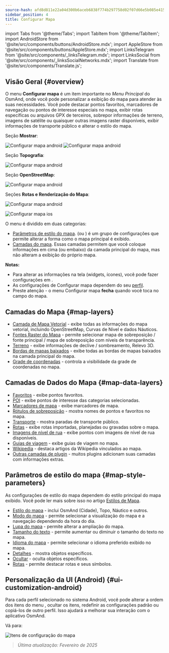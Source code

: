 ```yaml
---
source-hash: afd8d811e22a04d300b6aceb6838f774b297758d02f07d66e5b085e41519527d
sidebar_position: 4
title: Configurar Mapa
---
```

import Tabs from '@theme/Tabs';
import TabItem from '@theme/TabItem';
import AndroidStore from '@site/src/components/buttons/AndroidStore.mdx';
import AppleStore from '@site/src/components/buttons/AppleStore.mdx';
import LinksTelegram from '@site/src/components/_linksTelegram.mdx';
import LinksSocial from '@site/src/components/_linksSocialNetworks.mdx';
import Translate from '@site/src/components/Translate.js';



## Visão Geral {#overview}

O menu **Configurar mapa** é um item importante no *Menu Principal* do OsmAnd, onde você pode personalizar a exibição do mapa para atender às suas necessidades. Você pode destacar pontos favoritos, marcadores de navegação ou pontos de interesse especiais no mapa, exibir rotas específicas ou arquivos GPX de terceiros, sobrepor informações de terreno, imagens de satélite ou quaisquer outras imagens raster disponíveis, exibir informações de transporte público e alterar o estilo do mapa.

<Tabs groupId="operating-systems" queryString="current-os">

<TabItem value="android" label="Android">

Seção **Mostrar**:

![Configurar mapa android](@site/static/img/map/configure_map_show1_andr.png) ![Configurar mapa android](@site/static/img/map/configure_map_show2_andr.png)

Seção **Topografia**:

![Configurar mapa android](@site/static/img/map/configure_map_topography_andr.png)

Seção **OpenStreetMap**:

![Configurar mapa android](@site/static/img/map/configure_map_osm_andr.png)

Seções **Rotas e Renderização do Mapa**:

![Configurar mapa android](@site/static/img/map/configure_map_routes&Map_rendering_andr.png)

</TabItem>

<TabItem value="ios" label="iOS">

![Configurar mapa ios](@site/static/img/map/configure-map-ios.png)

</TabItem>

</Tabs>


O menu **<Translate android="true" ids="configure_map"/>** é dividido em duas categorias:

- [Parâmetros de estilo do mapa](#map-style-parameters). **<Translate android="true" ids="map_widget_map_rendering"/>** (ou **<Translate ios="true" ids="map_widget_renderer"/>**) é um grupo de configurações que permite alterar a forma como o mapa principal é exibido.
- [Camadas do mapa](#map-layers). Essas camadas permitem que você coloque informações em cima (ou embaixo) da camada principal do mapa, mas não alteram a exibição do próprio mapa.

**Notas:**

- Para alterar as informações na tela (widgets, ícones), você pode fazer configurações em [<Translate android="true" ids="layer_map_appearance"/>](../widgets/index.md).
- As configurações de Configurar mapa dependem do seu [perfil](../personal/profiles.md).
- Preste atenção - o menu Configurar mapa **fecha** quando você toca no campo do mapa.

## Camadas do Mapa {#map-layers}

- [Camada de Mapa Vetorial](../map/vector-maps.md) - exibe todas as informações do mapa vetorial, incluindo OpenStreetMap, Curvas de Nível e dados Náuticos.
- [Fontes Raster do Mapa](../map/raster-maps.md#select-raster-maps) - permite selecionar mapa de sobreposição / fonte principal / mapa de sobreposição com níveis de transparência.
- [Terreno](../plugins/topography.md#hillshade-slope-and-altitude-layers) - exibe informações de declive / sombreamento, Relevo 3D.
- [Bordas de mapas baixados](../map/vector-maps.md#show-borders) - exibe todas as bordas de mapas baixados na camada principal do mapa.
- [Grade de coordenadas](../map/vector-maps.md#coordinates-grid) - controla a visibilidade da grade de coordenadas no mapa.

## Camadas de Dados do Mapa {#map-data-layers}

- [Favoritos](../map/point-layers-on-map.md) - exibe pontos favoritos.
- [POI](../map/point-layers-on-map.md) - exibe pontos de interesse das categorias selecionadas.
- [Marcadores de mapa](../map/point-layers-on-map.md) - exibe marcadores de mapa.
- [Rótulos de sobreposição](../map/point-layers-on-map.md) - mostra nomes de pontos e favoritos no mapa.
- [Transporte](../map/vector-maps.md#transport) - mostra paradas de transporte público.
- [Rotas](../map/tracks/index.md) - exibe rotas importadas, planejadas ou gravadas sobre o mapa.
- [Imagens de nível de rua](../plugins/mapillary.md#map-layer) - exibe pontos com imagens de nível de rua disponíveis.
- [Guias de viagem](../plan-route/travel-guides.md) - exibe guias de viagem no mapa.
- [Wikipedia](../plugins/wikipedia.md) - destaca artigos da Wikipedia vinculados ao mapa.
- [Outras camadas de plugin](../plugins/index.md#configure-plugin) - muitos plugins adicionam suas camadas com informações extras.

## Parâmetros de estilo do mapa {#map-style-parameters}

As configurações de estilo do mapa dependem do estilo principal do mapa exibido. Você pode ler mais sobre isso no artigo [Estilos de Mapa](../map/vector-maps).

- [Estilo do mapa](../map/vector-maps.md#default-map-styles) - inclui OsmAnd (Cidade), Topo, Náutico e outros.
- [Modo do mapa](../map/vector-maps.md#map-mode) - permite selecionar a visualização do mapa e a navegação dependendo da hora do dia.
- [Lupa do mapa](../map/vector-maps.md#map-magnifier) - permite alterar a ampliação do mapa.
- [Tamanho do texto](../map/vector-maps.md#text-size) - permite aumentar ou diminuir o tamanho do texto no mapa.
- [Idioma do mapa](../map/vector-maps.md#map-language) - permite selecionar o idioma preferido exibido no mapa.
- [Detalhes](../map/vector-maps.md#details) - mostra objetos específicos.
- [Ocultar](../map/vector-maps.md#hide) - oculta objetos específicos.
- [Rotas](../map/vector-maps.md#routes) - permite destacar rotas e seus símbolos.

## Personalização da UI (Android) {#ui-customization-android}

Para cada perfil selecionado no sistema Android, você pode alterar a ordem dos itens do menu <Translate android="true" ids="configure_map"/>, ocultar os itens, redefinir as configurações padrão ou copiá-los de outro perfil. Isso ajudará a melhorar sua interação com o aplicativo OsmAnd.

Vá para: *<Translate android="true" ids="shared_string_menu,configure_profile,ui_customization,configure_map"/>*

![Itens de configuração do mapa](@site/static/img/settings/configure-screen-ui-customization.png)


> *Última atualização: Fevereiro de 2025*